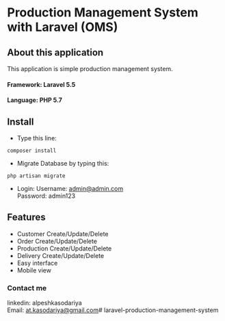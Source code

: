 # Production Management System with Laravel (OMS)

## About this application

This application is simple production management system. 
#### Framework: Laravel 5.5
#### Language: PHP 5.7

 

## Install
- Type this line:
```
composer install
``` 

- Migrate Database by typing this:
```
php artisan migrate
```

- Login:
	Username: admin@admin.com <br>
	Password: admin123



## Features
- Customer Create/Update/Delete
- Order Create/Update/Delete
- Production Create/Update/Delete
- Delivery Create/Update/Delete
- Easy interface
- Mobile view
 
### Contact me 
linkedin: alpeshkasodariya <br>
Email: at.kasodariya@gmail.com# laravel-production-management-system
